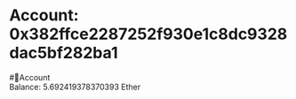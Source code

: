 
Account: 0x382ffce2287252f930e1c8dc9328dac5bf282ba1
===================================================
  
#📜Account  
Balance: 5.692419378370393 Ether